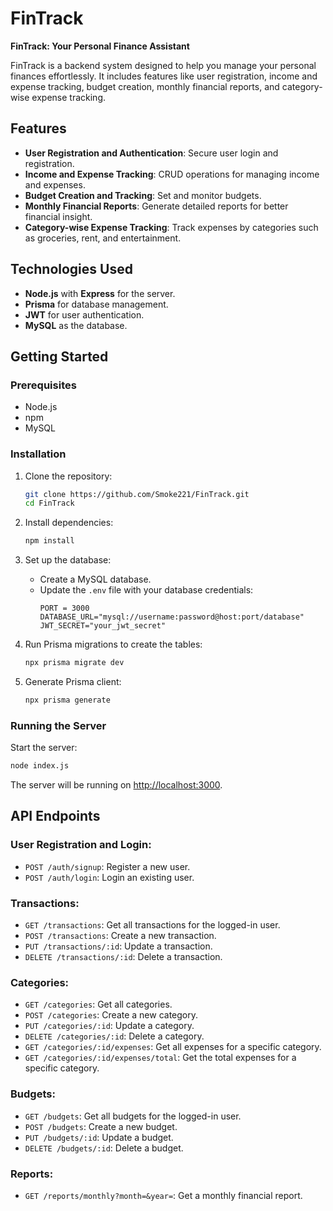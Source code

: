 # FinTrack

**FinTrack: Your Personal Finance Assistant**

FinTrack is a backend system designed to help you manage your personal finances effortlessly. It includes features like user registration, income and expense tracking, budget creation, monthly financial reports, and category-wise expense tracking.

## Features

- **User Registration and Authentication**: Secure user login and registration.
- **Income and Expense Tracking**: CRUD operations for managing income and expenses.
- **Budget Creation and Tracking**: Set and monitor budgets.
- **Monthly Financial Reports**: Generate detailed reports for better financial insight.
- **Category-wise Expense Tracking**: Track expenses by categories such as groceries, rent, and entertainment.

## Technologies Used

- **Node.js** with **Express** for the server.
- **Prisma** for database management.
- **JWT** for user authentication.
- **MySQL** as the database.

## Getting Started

### Prerequisites

- Node.js
- npm
- MySQL

### Installation

1. Clone the repository:
    ```sh
    git clone https://github.com/Smoke221/FinTrack.git
    cd FinTrack
    ```

2. Install dependencies:
    ```sh
    npm install
    ```

3. Set up the database:
    - Create a MySQL database.
    - Update the `.env` file with your database credentials:
        ```env
        PORT = 3000
        DATABASE_URL="mysql://username:password@host:port/database"
        JWT_SECRET="your_jwt_secret"
        ```

4. Run Prisma migrations to create the tables:
    ```sh
    npx prisma migrate dev
    ```

5. Generate Prisma client:
    ```sh
    npx prisma generate
    ```

### Running the Server

Start the server:
```sh
node index.js
```
The server will be running on [http://localhost:3000](http://localhost:3000).

## API Endpoints

### User Registration and Login:

- `POST /auth/signup`: Register a new user.
- `POST /auth/login`: Login an existing user.

### Transactions:

- `GET /transactions`: Get all transactions for the logged-in user.
- `POST /transactions`: Create a new transaction.
- `PUT /transactions/:id`: Update a transaction.
- `DELETE /transactions/:id`: Delete a transaction.

### Categories:

- `GET /categories`: Get all categories.
- `POST /categories`: Create a new category.
- `PUT /categories/:id`: Update a category.
- `DELETE /categories/:id`: Delete a category.
- `GET /categories/:id/expenses`: Get all expenses for a specific category.
- `GET /categories/:id/expenses/total`: Get the total expenses for a specific category.

### Budgets:

- `GET /budgets`: Get all budgets for the logged-in user.
- `POST /budgets`: Create a new budget.
- `PUT /budgets/:id`: Update a budget.
- `DELETE /budgets/:id`: Delete a budget.

### Reports:

- `GET /reports/monthly?month=&year=`: Get a monthly financial report.

